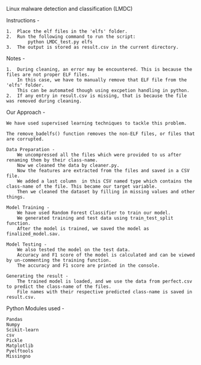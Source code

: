Linux malware detection and classification (LMDC)

Instructions - 

    1.  Place the elf files in the 'elfs' folder.
    2.  Run the following command to run the script:
            python LMDC_test.py elfs
    3.  The output is stored as result.csv in the current directory.

Notes - 

    1.  During cleaning, an error may be encountered. This is because the files are not proper ELF files.
        In this case, we have to manually remove that ELF file from the 'elfs' folder.
        This can be automated though using excpetion handling in python.
    2.  If any entry in result.csv is missing, that is because the file was removed during cleaning.
        
Our Approach - 

    We have used supervised learning techniques to tackle this problem.
    
    The remove_badelfs() function removes the non-ELF files, or files that are corrupted.

    Data Preparation - 
        We uncompressed all the files which were provided to us after renaming them by their class-name.
        Now we cleaned the data by cleaner.py.
        Now the features are extracted from the files and saved in a CSV file.
        We added a last column  in this CSV named type which contains the class-name of the file. This became our target variable.
        Then we cleaned the dataset by filling in missing values and other things.

    Model Training - 
        We have used Random Forest Classifier to train our model.
        We generated training and test data using train_test_split function.
        After the model is trained, we saved the model as finalized_model.sav.

    Model Testing -
        We also tested the model on the test data.
        Accuracy and F1 score of the model is calculated and can be viewed by un-commenting the training function.
        The accuracy and F1 score are printed in the console.
    
    Generating the result - 
        The trained model is loaded, and we use the data from perfect.csv to predict the class-name of the files.
        File names with their respective predicted class-name is saved in result.csv.

Python Modules used - 
    
    Pandas
    Numpy
    Scikit-learn
    csv
    Pickle
    Matplotlib
    Pyelftools
    Missingno
